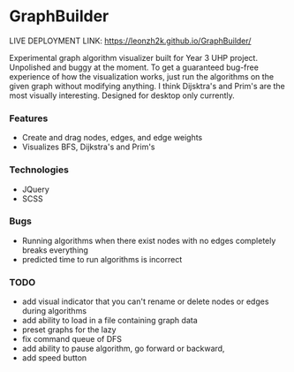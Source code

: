 # GraphBuilder
LIVE DEPLOYMENT LINK: https://leonzh2k.github.io/GraphBuilder/

Experimental graph algorithm visualizer built for Year 3 UHP project.  Unpolished and buggy at the moment. To get a guaranteed bug-free experience of how the visualization works, just run the algorithms on the given graph without modifying anything. I think Dijsktra's and Prim's are the most visually interesting. Designed for desktop only currently.

### Features
* Create and drag nodes, edges, and edge weights
* Visualizes BFS, Dijkstra's and Prim's

### Technologies 
* JQuery 
* SCSS

### Bugs
* Running algorithms when there exist nodes with no edges completely breaks everything
* predicted time to run algorithms is incorrect
### TODO
* add visual indicator that you can't rename or delete nodes or edges during algorithms
* add ability to load in a file containing graph data
* preset graphs for the lazy
* fix command queue of DFS
* add ability to pause algorithm, go forward or backward, 
* add speed button
